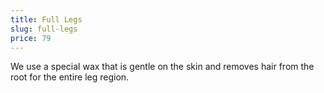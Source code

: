 ```yaml
---
title: Full Legs
slug: full-legs
price: 79
---
```


We use a special wax that is gentle on the skin and removes hair from the root for the entire leg region.
